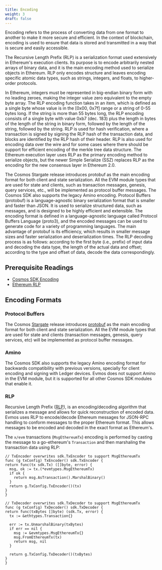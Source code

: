 ```yaml
---
title: Encoding
weight: 3
draft: false
---
```


Encoding refers to the process of converting data from one format to another to make it more secure and efficient.
In the context of blockchain, encoding is used to ensure that data is stored and transmitted in a way that is secure and
easily accessible.

The Recursive Length Prefix (RLP) is a serialization format used extensively in Ethereum's execution clients. Its purpose
is to encode arbitrarily nested arrays of binary data, and it is the main encoding method used to serialize objects in
Ethereum. RLP only encodes structure and leaves encoding specific atomic data types, such as strings, integers, and floats,
to higher-order protocols.

In Ethereum, integers must be represented in big-endian binary form with no leading zeroes,
making the integer value zero equivalent to the empty byte array. The RLP encoding function takes in an item, which is
defined as a single byte whose value is in the [0x00, 0x7f] range or a string of 0-55 bytes long. If the string is
more than 55 bytes long, the RLP encoding consists of a single byte with value 0xb7 (dec. 183) plus the length in
bytes of the length of the string in binary form, followed by the length of the string, followed by the string. RLP
is used for hash verification, where a transaction is signed by signing the RLP hash of the transaction
data, and blocks are identified by the RLP hash of their header. RLP is also used for encoding data over the wire
and for some cases where there should be support for efficient encoding of the merkle tree data structure. The
Ethereum execution layer uses RLP as the primary encoding method to serialize objects, but the newer Simple
Serialize (SSZ) replaces RLP as the encoding for the new consensus layer in Ethereum 2.0.

The Cosmos Stargate release introduces protobuf as the main encoding format for both client and state serialization.
All the EVM module types that are used for state and clients, such as transaction messages, genesis, query services,
etc., will be implemented as protocol buffer messages. The Cosmos SDK also supports the legacy Amino encoding.
Protocol Buffers (protobuf) is a language-agnostic binary serialization format that is smaller and faster than JSON.
It is used to serialize structured data, such as messages, and is designed to be highly efficient and extensible. The
encoding format is defined in a language-agnostic language called Protocol Buffers Language (proto3), and the encoded
messages can be used to generate code for a variety of programming languages. The main advantage of protobuf is its
efficiency, which results in smaller message sizes and faster serialization and deserialization times. The RLP decoding
process is as follows: according to the first byte (i.e., prefix) of input data and decoding the data type, the length
of the actual data and offset; according to the type and offset of data, decode the data correspondingly.

## Prerequisite Readings

- [Cosmos SDK Encoding](https://docs.cosmos.network/main/learn/advanced/encoding)
- [Ethereum RLP](https://eth.wiki/en/fundamentals/rlp)

## Encoding Formats

### Protocol Buffers

The Cosmos [Stargate](https://stargate.cosmos.network/) release introduces [protobuf](https://developers.google.com/protocol-buffers) as the main encoding format for both
client and state serialization. All the EVM module types that are used for state and clients
(transaction messages, genesis, query services, etc) will be implemented as protocol buffer messages.

### Amino

The Cosmos SDK also supports the legacy Amino encoding format for backwards compatibility with
previous versions, specially for client encoding and signing with Ledger devices. Evmos does not
support Amino in the EVM module, but it is supported for all other Cosmos SDK modules that enable it.

### RLP

Recursive Length Prefix ([RLP](https://eth.wiki/en/fundamentals/rlp)),
is an encoding/decoding algorithm that serializes a message and
allows for quick reconstruction of encoded data. Evmos uses RLP to encode/decode Ethereum
messages for JSON-RPC handling to conform messages to the proper Ethereum format. This allows
messages to be encoded and decoded in the exact format as Ethereum's.

The `x/evm` transactions (`MsgEthereumTx`) encoding is performed by casting the message to a go-ethereum's `Transaction` and then marshaling the transaction data using RLP:

```
// TxEncoder overwrites sdk.TxEncoder to support MsgEthereumTx
func (g txConfig) TxEncoder() sdk.TxEncoder {
return func(tx sdk.Tx) ([]byte, error) {
  msg, ok := tx.(*evmtypes.MsgEthereumTx)
  if ok {
    return msg.AsTransaction().MarshalBinary()
  }
  return g.TxConfig.TxEncoder()(tx)
}
}

// TxDecoder overwrites sdk.TxDecoder to support MsgEthereumTx
func (g txConfig) TxDecoder() sdk.TxDecoder {
return func(txBytes []byte) (sdk.Tx, error) {
  tx := &ethtypes.Transaction{}

  err := tx.UnmarshalBinary(txBytes)
  if err == nil {
    msg := &evmtypes.MsgEthereumTx{}
    msg.FromEthereumTx(tx)
    return msg, nil
  }

  return g.TxConfig.TxDecoder()(txBytes)
}
}
```